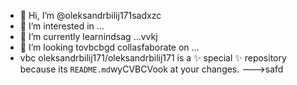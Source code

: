 - 👋 Hi, I’m @oleksandrbilij171sadxzc
- 👀 I’m interested in ...
- 🌱 I’m currently learnindsag ...vvkj
- 💞️ I’m looking tovbcbgd collasfaborate on ...
- vbc
oleksandrbilij171/oleksandrbilij171 is a ✨ special ✨ repository because its `README.md`wyCVBCVook at your changes.
--->safd
